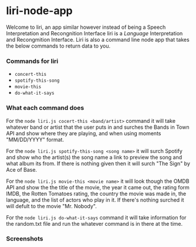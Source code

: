 # liri-node-app

Welcome to liri, an app similar however instead of being a Speech Interpretation and Recongnition Interface liri is a _Language_ Interpretation and Recongmition Interface.  Liri is also a command line node app that takes the below commands to return data to you.

### Commands for liri
 
 * `concert-this` 
 * `spotify-this-song`
 * `movie-this`
 * `do-what-it-says`

### What each command does

For the `node liri.js cocert-this <band/artist>` command it will take whatever band or artist that the user puts in and surches the Bands in Town API and show where they are playing, and when using moments "MM/DD/YYYY" format.

For the `node liri.js spotify-this-song <song name>` it will surch Spotify and show who the artist(s) the song name a link to preview the song and what album its from. If there is nothing given then it will surch "The Sign" by Ace of Base.

For the `node liri.js movie-this <movie name>` it will look though the OMDB API and show the the title of the movie, the year it came out, the rating form IMDB, the Rotten Tomatoes rating, the country the movie was made in, the language, and the list of actors who play in it. If there's nothing surched it will defult to the movie "Mr. Nobody".

For the `node liri.js do-what-it-says` command it will take information for the random.txt file and run the whatever command is in there at the time. 

### Screenshots